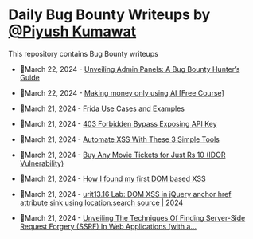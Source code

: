 # Daily Bug Bounty Writeups by [@Piyush Kumawat](https://twitter.com/piyush_supiy) 
This repository contains Bug Bounty writeups

<!-- BLOG-POST-LIST:START -->
 - 💯March 22, 2024 - [Unveiling Admin Panels: A Bug Bounty Hunter’s Guide](https://medium.com/@dasmanish6176/unveiling-admin-panels-a-bug-bounty-hunters-guide-6e713ae18b2c?source=rss------bug_bounty-5) 

 - 💯March 22, 2024 - [Making money only using AI [Free Course]](https://medium.com/@deadoverflow/making-money-only-using-ai-free-course-e7c51d33fee1?source=rss------bug_bounty-5) 

 - 💯March 21, 2024 - [Frida Use Cases and Examples](https://medium.com/@prinsharma1999/frida-use-cases-and-examples-984f9a2ddc69?source=rss------bug_bounty-5) 

 - 💯March 21, 2024 - [403 Forbidden Bypass Exposing API Key](https://medium.com/@georgeppmc/403-forbidden-bypass-exposing-api-key-b5c9df9daeb3?source=rss------bug_bounty-5) 

 - 💯March 21, 2024 - [Automate XSS With These 3 Simple Tools](https://medium.com/@Ajakcybersecurity/automate-xss-with-these-3-simple-tools-e0dcc89c06d0?source=rss------bug_bounty-5) 

 - 💯March 21, 2024 - [Buy Any Movie Tickets for Just Rs 10 &lpar;IDOR Vulnerability&rpar;](https://medium.com/@sahilkushwaha275/buy-any-movie-tickets-for-just-rs-10-idor-vulnerability-670d03a45def?source=rss------bug_bounty-5) 

 - 💯March 21, 2024 - [How I found my first DOM based XSS](https://medium.com/@jsamia/how-i-found-my-first-dom-based-xss-a79f342d50d6?source=rss------bug_bounty-5) 

 - 💯March 21, 2024 - [urit13.16 Lab: DOM XSS in jQuery anchor href attribute sink using location.search source | 2024](https://cyberw1ng.medium.com/urit13-16-lab-dom-xss-in-jquery-anchor-href-attribute-sink-using-location-search-source-2024-8f8df8703aef?source=rss------bug_bounty-5) 

 - 💯March 21, 2024 - [Unveiling The Techniques Of Finding Server-Side Request Forgery &lpar;SSRF&rpar; In Web Applications &lpar;with a…](https://adipsharif.medium.com/unveiling-the-techniques-of-finding-server-side-request-forgery-ssrf-in-web-applications-with-a-2ac1dd20ef87?source=rss------bug_bounty-5) 
<!-- BLOG-POST-LIST:END -->
